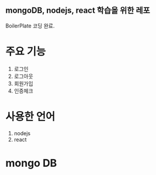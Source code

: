 ## mongoDB, nodejs, react 학습을 위한 레포

BoilerPlate 코딩 완료.

# 주요 기능

1. 로그인
2. 로그아웃
3. 회원가입
4. 인증체크

# 사용한 언어

1. nodejs
2. react

# mongo DB
